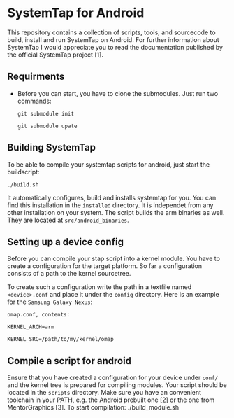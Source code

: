 SystemTap for Android
=====================

This repository contains a collection of scripts, tools, and sourcecode to build, install and run SystemTap on Android.
For further information about SystemTap I would appreciate you to read the documentation published by the official SystemTap project [1].

Requirments
------------
* Before you can start, you have to clone the submodules. Just run two commands:

	`git submodule init`

	`git submodule upate`

Building SystemTap
------------------
To be able to compile your systemtap scripts for android, just start the buildscript:

	./build.sh

It automatically configures, build and installs systemtap for you.
You can find this installation in the `installed` directory. It is independet from any other installation on your system.
The script builds the arm binaries as well. They are located at `src/android_binaries`.

Setting up a device config
--------------------------
Before you can compile your stap script into a kernel module. You have to create a configuration for the target platform.
So far a configuration consists of a path to the kernel sourcetree.

To create such a configuration write the path in a textfile named `<device>.conf` and place it under the `config` directory.
Here is an example for the `Samsung Galaxy Nexus`:

	omap.conf, contents:

	KERNEL_ARCH=arm

	KERNEL_SRC=/path/to/my/kernel/omap
	
Compile a script for android
----------------------------
Ensure that you have created a configuration for your device under `conf/` and the kernel tree is prepared for compiling modules.
Your script should be located in the `scripts` directory.
Make sure you have an convenient toolchain in your PATH, e.g. the Android prebuilt one [2] or the one from MentorGraphics [3].
To start compilation:
	./build_module.sh <devicename> <script>

Where `<devicename` specifies the configuration to be used and `<script>` the systemtap script.
Important: Omit the filename extension from both parameters.

The compiled script is located  in `modules/<devicename>/`.

Run a compiled script (aka kernel module) on android
---------------------------------------------------
First you need to install the SystemTap Android Application located `android-app` on your device. It is a Eclipse project. So import it to Eclipse and install it on your device. (Note: You have to create a library project for SherlockActionbar aswell. A tarball containing the sources is located in `android-app/`.)
Now place the compiled script on the sdcard under the `/sdcard/systemtap/modules/` directory.
Just start the android app, select the module and start it. :-)
In addition, to the manual way you can transfer (and control as well) SystemTap via wifi. So, you may have a look at the following section.


Transfer a module to a device via wifi
--------------------------------------
1. If you haven't build `stapandroid` so far, run

	make -C tools/stapandroid

2. To transfer a module run the following command

	./tools/stapandroid/stapandroid [-p &lt;port&gt;] &lt;ip address/hostname&gt; send &lt;path to module&gt;

The tools supports further commands like
- start
- stop
- delete
- list

Tools
-----
The `tools` subdirectory contains two tools. First, two programs to extract and pack boot images for android. They are located in `tools/bootimg`.
Second, a tool to remote control an android device running the systemtapp application. It is called `stapandroid`. As presented in the previous section
it can execute several commands.

Both directories contain makefiles to simplify the build process. A simple `make -C tools/<directory>/` will do. There are targets to install/uninstall the binaries on your system.
They will ask for the root password inorder to install the binaries in `/usr/local/bin`.

Sources
--------
- [1] http://sourceware.org/systemtap/documentation.html
- [2] https://android.googlesource.com/platform/prebuilt
- [3] http://www.mentor.com/embedded-software/sourcery-tools/sourcery-codebench/editions/lite-edition/
